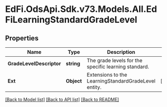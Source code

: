 # EdFi.OdsApi.Sdk.v73.Models.All.EdFiLearningStandardGradeLevel

## Properties

Name | Type | Description | Notes
------------ | ------------- | ------------- | -------------
**GradeLevelDescriptor** | **string** | The grade levels for the specific learning standard. | 
**Ext** | **Object** | Extensions to the LearningStandardGradeLevel entity. | [optional] 

[[Back to Model list]](../../README.md#documentation-for-models) [[Back to API list]](../../README.md#documentation-for-api-endpoints) [[Back to README]](../../README.md)


